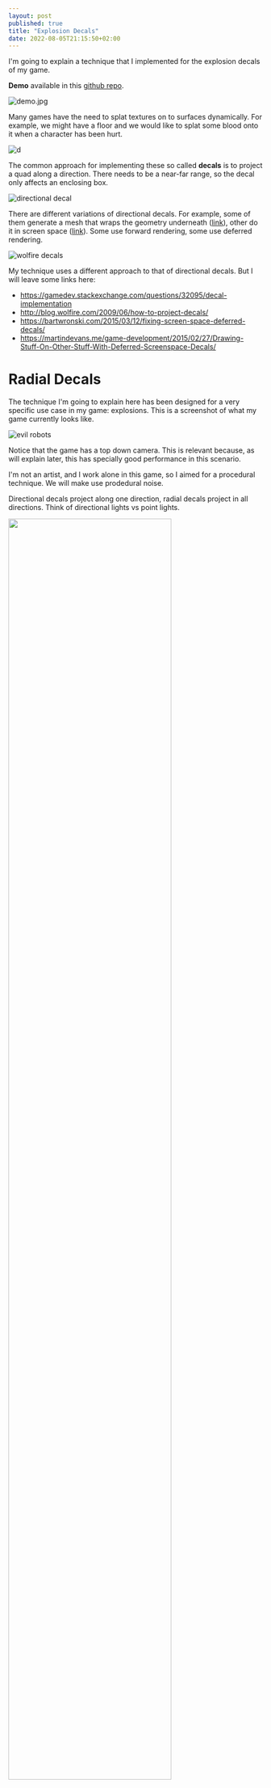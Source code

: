 ```yaml
---
layout: post
published: true
title: "Explosion Decals"
date: 2022-08-05T21:15:50+02:00
---
```


I'm going to explain a technique that I implemented for the explosion decals of my game.

**Demo** available in this [github repo](https://github.com/tuket/explosion_decals).

![demo.jpg](/img/explosion_decals/demo.jpg)

Many games have the need to splat textures on to surfaces dynamically. For example, we might have a floor and we would like to splat some blood onto it when a character has been hurt.

![d](https://www.gamemodd.com/uploads/posts/2017-07/1500927041_f.e.a.r.-blood.jpg "Image from https://www.gamemodd.com/cs/sprites/blooddecals/3926-fear-blood.html")

The common approach for implementing these so called **decals** is to project a quad along a direction. There needs to be a near-far range, so the decal only affects an enclosing box.

![directional decal](https://user-images.githubusercontent.com/54776415/83612801-3400fc00-a583-11ea-923c-9097e790e601.PNG "Image from https://github.com/Master-J/DecalCo")

There are different variations of directional decals. For example, some of them generate a mesh that wraps  the geometry underneath ([link](http://blog.wolfire.com/2009/06/how-to-project-decals/)), other do it in screen space ([link](https://www.gamedevs.org/uploads/screenspace-decals-space-marine.pdf)). Some use forward rendering, some use deferred rendering.

![wolfire decals](http://cdn.wolfire.com/blog/decalgeom/decaltriangles.jpg "Decals with projected geometry. Image from http://blog.wolfire.com/2009/06/how-to-project-decals/")

My technique uses a different approach to that of directional decals. But I will leave some links here:
- https://gamedev.stackexchange.com/questions/32095/decal-implementation
- http://blog.wolfire.com/2009/06/how-to-project-decals/
- https://bartwronski.com/2015/03/12/fixing-screen-space-deferred-decals/
- https://martindevans.me/game-development/2015/02/27/Drawing-Stuff-On-Other-Stuff-With-Deferred-Screenspace-Decals/

# Radial Decals

The technique I'm going to explain here has been designed for a very specific use case in my game: explosions. This is a screenshot of what my game currently looks like.

![evil robots](/img/explosion_decals/evil_robots.png)

Notice that the game has a top down camera. This is relevant because, as will explain later, this has specially good performance in this scenario.

I'm not an artist, and I work alone in this game, so I aimed for a procedural technique. We will make use prodedural noise.

Directional decals project along one direction, radial decals project in all directions. Think of directional lights vs point lights.

<img src="/img/explosion_decals/diag_0.svg" width="80%"/>

As you can imagine, since we are going to splat the texture in all directions, instead of a 2D texture, we need to use an environment texture (cubemap for example). But we can also generate the texture procedurally.

For each decal we will draw a sphere.

![1.gif](/img/explosion_decals/1.gif)

But we actually don't need to draw the whole sphere; only the intersection of the sphere with floor and other object static objets in the scene.

![2.gif](/img/explosion_decals/2.gif)

In order to check the surface that intersects the sphere we use the depth buffer. Using the depth, and the XY screen coordinates, we can reconstruct the world position of the background objects. Then we just test if this point is inside the sphere, and **discard** the fragment otherwise. In the following picture, we would discard the fragment for point B.

![diag_1.svg](/img/explosion_decals/diag_1.svg)

As you can see in the previous picture, when the camera has more inclination, there is a bigger surface that needs to be discarded. And when the camera looks downwards, we don't discard any fragments. That's why this technique is specially suitable for games with top down camera.

Another important detail to take into account is: what happens when the camera is inside the sphere? If we have depth testing enabled, or backface culling enabled, it won't draw anything! If in your game it's possible that the camera enters the radius of the decals, you can do the following:

- Always disable **writing** to the depth buffer. This applies regardless the camera can be inside the radius of decals or not.
- Disable backface culling.
- Keep depth test enabled but invert the test function ([use GL_GREATER instead of GL_LESS if you are using OpenGL](https://registry.khronos.org/OpenGL-Refpages/es2.0/xhtml/glDepthFunc)).

## Procedural noise

Next we are going to generate a procedural enverironement map. We could cache this noisy environment into a cubemap, that's up to you.

<img src="/img/explosion_decals/sphere_noise.jpg" width="50%"/>

How can we generate noise in the surface of a sphere? A simple method is to generate 3D noise and sample the points at the surface of the sphere.

In order to generate the 3D noise I used the simplex 3D noise implementation of [this ShaderToy](https://www.shadertoy.com/view/XsX3zB).

The sampling direction is computed as `normalize(backgroundPointPosition - sphereCenter)`.

Just sampling the noise, and using it for the alpha channel, you will get something like this.

![circle_noise_0.jpg](/img/explosion_decals/circle_noise_0.jpg)

Looks pretty ugly but we can fix it with some tricks. Introduce an attenuation with the distance, with a pow with a configurable exponent to make the curve more interesting (called *u_exponent* in the example code). If you need a more complex curve you could use a bezier curve and store the interpolation coefficients in a 1D texture.

![circle_noise_1.jpg](/img/explosion_decals/circle_noise_1.jpg)

Also I added an additive constant to make it look darker specially at the center of the explosion.

![circle_noise_2.jpg](/img/explosion_decals/circle_noise_2.jpg)

### Adding some variety

With this approach, all the decals will look the same because they sample the same noise map. The obvious solution is having multiple noise environemnt maps. But this is not needed at all. Just assign a random rotation matrix to each decal, and use it to rotate the sampling vector. It's just one matrix multiplication: `sampleDir = rotationMtx * sampleDir;`.